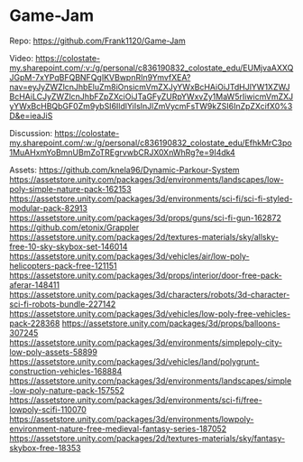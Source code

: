 # Game-Jam

Repo: 
https://github.com/Frank1120/Game-Jam

Video:
https://colostate-my.sharepoint.com/:v:/g/personal/c836190832_colostate_edu/EUMjvaAXXQJGpM-7xYPqBFQBNFQgIKVBwpnRIn9YmvfXEA?nav=eyJyZWZlcnJhbEluZm8iOnsicmVmZXJyYWxBcHAiOiJTdHJlYW1XZWJBcHAiLCJyZWZlcnJhbFZpZXciOiJTaGFyZURpYWxvZy1MaW5rIiwicmVmZXJyYWxBcHBQbGF0Zm9ybSI6IldlYiIsInJlZmVycmFsTW9kZSI6InZpZXcifX0%3D&e=ieaJiS

Discussion:
https://colostate-my.sharepoint.com/:w:/g/personal/c836190832_colostate_edu/EfhkMrC3po1MuAHxmYoBmnUBmZoTREgrvwbCRJX0XnWhRg?e=9I4dk4

Assets: 
https://github.com/knela96/Dynamic-Parkour-System
https://assetstore.unity.com/packages/3d/environments/landscapes/low-poly-simple-nature-pack-162153
https://assetstore.unity.com/packages/3d/environments/sci-fi/sci-fi-styled-modular-pack-82913
https://assetstore.unity.com/packages/3d/props/guns/sci-fi-gun-162872
https://github.com/etonix/Grappler
https://assetstore.unity.com/packages/2d/textures-materials/sky/allsky-free-10-sky-skybox-set-146014
https://assetstore.unity.com/packages/3d/vehicles/air/low-poly-helicopters-pack-free-121151
https://assetstore.unity.com/packages/3d/props/interior/door-free-pack-aferar-148411
https://assetstore.unity.com/packages/3d/characters/robots/3d-character-sci-fi-robots-bundle-227142
https://assetstore.unity.com/packages/3d/vehicles/low-poly-free-vehicles-pack-228368
https://assetstore.unity.com/packages/3d/props/balloons-307245
https://assetstore.unity.com/packages/3d/environments/simplepoly-city-low-poly-assets-58899
https://assetstore.unity.com/packages/3d/vehicles/land/polygrunt-construction-vehicles-168884
https://assetstore.unity.com/packages/3d/environments/landscapes/simple-low-poly-nature-pack-157552
https://assetstore.unity.com/packages/3d/environments/sci-fi/free-lowpoly-scifi-110070
https://assetstore.unity.com/packages/3d/environments/lowpoly-environment-nature-free-medieval-fantasy-series-187052
https://assetstore.unity.com/packages/2d/textures-materials/sky/fantasy-skybox-free-18353